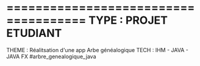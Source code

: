 =====================================
TYPE : PROJET ETUDIANT 
=====================================
THEME : Réalitsation d'une app Arbe généalogique 
TECH : IHM - JAVA - JAVA FX
#arbre_genealogique_java

